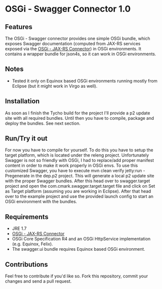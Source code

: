 # OSGi - Swagger Connector 1.0

## Features
The OSGi - Swagger connector provides one simple OSGi bundle, which exposes Swagger documentation (computed from JAX-RS services exposed via the [OSGi - JAX-RS Connector](https://github.com/hstaudacher/osgi-jax-rs-connector/)) in OSGi environments.
It contains a wrapper bundle for json4s, so it can work in OSGi environments.

## Notes
 * Tested it only on Equinox based OSGi environments running mostly from Eclipse (but it might work in Virgo as well).

## Installation
As soon as I finish the Tycho build for the project I'll provide a p2 update site with all required bundles. Until then you have to compile, package and deploy the bundles. See next section.

## Run/Try it out
For now you have to compile for yourself. To do this you have to setup the target platform, which is located under the releng project.
Unfortunately Swagger is not so friendly with OSGi, I had to replace/add proper manifest content in order to make it work properly in OSGi envs.
To use this customized Swagger, you have to execute mvn clean verify jetty:run -Pregenerate in the dep.p2 project. 
This will generate a local p2 update site with the proper Swagger bundles.
After this head over to swagger.target project and open the com.cmark.swagger.target.target file and click on Set as Target platform (assuming you are working in Eclipse).
After that head over to the example project and use the provided launch config to start an OSGi environment with the bundles.

## Requirements
 * JRE 1.7
 * [OSGi - JAX-RS Connector](https://github.com/hstaudacher/osgi-jax-rs-connector/)
 * OSGi Core Specification R4 and an OSGi HttpService implementation (e.g. Equinox, Felix).
 * The swagger.ui bundle requires Equinox based OSGi environment.

## Contributions
Feel free to contribute if you'd like so.
Fork this repository, commit your changes and send a pull request.



